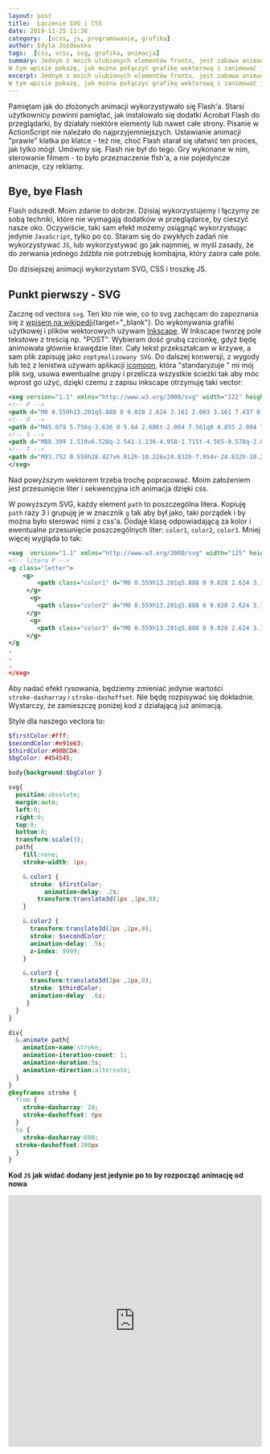 ```yaml
---
layout: post
title:  Łączenie SVG i CSS
date: 2019-11-25 11:38
category:  [scss, js, programowanie, grafika]
author: Edyta Jozdowska
tags:  [css, scss, svg, grafika, animacja]
summary: Jednym z moich ulubionych elementów frontu, jest zabawa animacją. 
W tym wpisie pokażę, jak można połączyć grafikę wektorową i zanimować ją poprzez wbudowane w css (czyli de facto przeglądarkę) mechanizm animacji czyli animation.
excerpt: Jednym z moich ulubionych elementów frontu, jest zabawa animacją. 
W tym wpisie pokażę, jak można połączyć grafikę wektorową i zanimować ją poprzez wbudowane w css (czyli de facto przeglądarkę) mechanizm animacji czyli animation
---
```

Pamiętam jak do złożonych animacji wykorzystywało się Flash'a. Starsi użytkownicy powinni pamiętać, jak instalowało się dodatki Acrobat Flash do przeglądarki, by działały niektóre elementy lub nawet całe strony. 
Pisanie w ActionScript nie należało do najprzyjemniejszych. Ustawianie animacji "prawie" klatka po klatce - też nie, choć Flash starał się ułatwić ten proces, jak tylko mógł. Umówmy się. Flash nie był do tego. Gry wykonane w nim, sterowanie filmem - to było przeznaczenie flsh'a, a nie pojedyncze animacje, czy reklamy. 

## Bye, bye Flash
Flash odszedł. Moim zdanie to dobrze. Dzisiaj wykorzystujemy i łączymy ze sobą techniki, które nie wymagają dodatków w przeglądarce, by cieszyć nasze oko. Oczywiście, taki sam efekt możemy osiągnąć wykorzystując jedynie `JavaScript`, tylko po co. Staram się do zwykłych zadań nie wykorzystywać `JS`, lub wykorzystywać go jak najmniej, w myśl zasady, że do zerwania jednego źdźbła nie potrzebuję kombajna, który zaora całe pole. 

Do dzisiejszej animacji wykorzystam SVG, CSS i troszkę JS. 

## Punkt pierwszy - SVG
Zacznę od vectora `svg`. Ten kto nie wie, co to svg zachęcam do zapoznania się z [wpisem na wikipedii](https://pl.wikipedia.org/wiki/Scalable_Vector_Graphics){target="_blank"}.
Do wykonywania grafiki użytkowej i plików wektorowych używam [Inkscape](https://inkscape.org/). 
W Inkscape tworzę pole tekstowe z treścią np. "POST". Wybieram dość grubą czcionkę, gdyż będę animowała głównie krawędzie liter. Cały tekst przekształcam w krzywe, a sam plik zapisuję jako `zoptymalizowany SVG`. 
Do dalszej konwersji, z wygody lub też z lenistwa używam aplikacji [icomoon](https://icomoon.io/app), która "standaryzuje " mi mój plik svg, usuwa ewentualne grupy i przelicza wszystkie ścieżki tak aby móc wprost go użyć, dzięki czemu z zapisu inkscape otrzymuję taki vector:

```svg
<svg version="1.1" xmlns="http://www.w3.org/2000/svg" width="122" height="32" viewBox="0 0 122 32">
<!-- P -->
<path d="M0 0.559h13.201q5.888 0 9.028 2.624 3.161 2.603 3.161 7.437 0 4.855-3.161 7.479-3.14 2.603-9.028 2.603h-5.247v10.701h-7.954zM7.954 6.323v8.615h4.4q2.314 0 3.574-1.116 1.26-1.136 1.26-3.202t-1.26-3.181-3.574-1.116z"></path>
<!-- O -->
<path d="M45.079 5.756q-3.636 0-5.64 2.686t-2.004 7.561q0 4.855 2.004 7.541t5.64 2.686q3.657 0 5.66-2.686t2.004-7.541q0-4.876-2.004-7.561t-5.66-2.686zM45.079-0.008q7.437 0 11.652 4.256t4.214 11.755q0 7.479-4.214 11.734t-11.652 4.256q-7.417 0-11.652-4.256-4.214-4.256-4.214-11.734 0-7.499 4.214-11.755 4.235-4.256 11.652-4.256z"></path>
<!-- S -->
<path d="M88.399 1.519v6.528q-2.541-1.136-4.958-1.715t-4.565-0.578q-2.851 0-4.214 0.785t-1.363 2.438q0 1.24 0.909 1.942 0.93 0.682 3.347 1.178l3.388 0.682q5.144 1.033 7.313 3.14t2.169 5.991q0 5.103-3.037 7.603-3.016 2.479-9.234 2.479-2.934 0-5.888-0.558t-5.908-1.653v-6.714q2.954 1.57 5.702 2.376 2.768 0.785 5.33 0.785 2.603 0 3.987-0.868t1.384-2.479q0-1.446-0.95-2.231-0.93-0.785-3.739-1.405l-3.078-0.682q-4.628-0.992-6.776-3.161-2.128-2.169-2.128-5.846 0-4.607 2.975-7.086t8.553-2.479q2.541 0 5.227 0.393 2.686 0.372 5.557 1.136z"></path>
<!-- T -->
<path d="M93.752 0.559h28.427v6.012h-10.226v24.832h-7.954v-24.832h-10.247z"></path>
</svg>
```
Nad powyższym wektorem trzeba trochę popracować. Moim założeniem jest przesunięcie liter i sekwencyjna ich animacja dzięki css. 

W powyższym SVG, każdy element `path` to poszczególna litera. Kopiuję `path` razy 3 i grupuję je w znacznik `g` tak aby był jako, taki porządek i by można było sterować nimi z css'a. 
Dodaje klasę odpowiadającą za kolor i ewentualne przesunięcie poszczególnych liter: `color1`, `color2`, `color3`. Mniej więcej wygląda to tak:

```svg
<svg  version="1.1" xmlns="http://www.w3.org/2000/svg" width="125" height="40" viewBox="0 0 125 40">
<!-- litera P -->
<g class="letter">
    <g>
        <path class="color1" d="M0 0.559h13.201q5.888 0 9.028 2.624 3.161 2.603 3.161 7.437 0 4.855-3.161 7.479-3.14 2.603-9.028 2.603h-5.247v10.701h-7.954zM7.954 6.323v8.615h4.4q2.314 0 3.574-1.116 1.26-1.136 1.26-3.202t-1.26-3.181-3.574-1.116z"></path>
     </g>
      <g>
        <path class="color2" d="M0 0.559h13.201q5.888 0 9.028 2.624 3.161 2.603 3.161 7.437 0 4.855-3.161 7.479-3.14 2.603-9.028 2.603h-5.247v10.701h-7.954zM7.954 6.323v8.615h4.4q2.314 0 3.574-1.116 1.26-1.136 1.26-3.202t-1.26-3.181-3.574-1.116z"></path>
     </g>
      <g>
        <path class="color3" d="M0 0.559h13.201q5.888 0 9.028 2.624 3.161 2.603 3.161 7.437 0 4.855-3.161 7.479-3.14 2.603-9.028 2.603h-5.247v10.701h-7.954zM7.954 6.323v8.615h4.4q2.314 0 3.574-1.116 1.26-1.136 1.26-3.202t-1.26-3.181-3.574-1.116z"></path>
     </g>
</g
.
.
.
</svg>

```
Aby nadać efekt rysowania, będziemy zmieniać jedynie wartości `    stroke-dasharray` i `stroke-dashoffset`. Nie będę rozpisywać się dokładnie. Wystarczy, że zamieszczę poniżej kod z działającą już animacją.

Style dla naszego vectora to:
```SCSS
$firstColor:#fff;
$secondColor:#e91e63;
$thirdColor:#00BCD4;
$bgColor: #454545;

body{background:$bgColor }

svg{
  position:absolute;
  margin:auto;
  left:0;
  right:0;
  top:0;
  bottom:0;
  transform:scale(3);
  path{
    fill:none;
    stroke-width: 1px;

    &.color1 {
      stroke: $firstColor;
          animation-delay: .2s;
        transform:translate3d(1px ,1px,0);
    }

    &.color2 {
      transform:translate3d(2px ,2px,0);
      stroke: $secondColor;
      animation-delay: .5s;
      z-index: 9999;
    }

    &.color3 {
      transform:translate3d(2px ,2px,0);
      stroke: $thirdColor;
      animation-delay: .6s;
     }
  }
}

div{
  &.animate path{
    animation-name:stroke;
    animation-iteration-count: 1;
    animation-duration:5s;
    animation-direction:alternate;
  }
}
@keyframes stroke {
  from {
    stroke-dasharray: 20;
    stroke-dashoffset: 0px
  }
  to {
    stroke-dasharray:600;
  stroke-dashoffset:200px
  }
}
```
**Kod `JS` jak widać dodany jest jedynie po to by rozpocząć animację od nowa**

<iframe
     src="https://codesandbox.io/embed/static-6mti1?fontsize=14&hidenavigation=1&theme=dark&view=preview"
     style="width:100%; height:500px; border:0; border-radius: 4px; overflow:hidden;"
     title="static"
     allow="geolocation; microphone; camera; midi; vr; accelerometer; gyroscope; payment; ambient-light-sensor; encrypted-media; usb"
     sandbox="allow-modals allow-forms allow-popups allow-scripts allow-same-origin"
   ></iframe>


